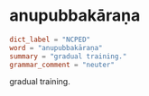 # anupubbakāraṇa

``` toml
dict_label = "NCPED"
word = "anupubbakāraṇa"
summary = "gradual training."
grammar_comment = "neuter"
```

gradual training.

